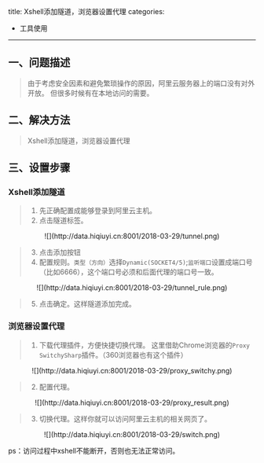 title: Xshell添加隧道，浏览器设置代理
categories:
- 工具使用
---
## 一、问题描述
> 由于考虑安全因素和避免繁琐操作的原因，阿里云服务器上的端口没有对外开放。
> 但很多时候有在本地访问的需要。

## 二、解决方法
> Xshell添加隧道，浏览器设置代理

## 三、设置步骤

### Xshell添加隧道

> 1. 先正确配置成能够登录到阿里云主机。
> 2. 点击隧道标签。
<div align=center>![](http://data.hiqiuyi.cn:8001/2018-03-29/tunnel.png)</div>

> 3. 点击添加按钮
> 4. 配置规则。`类型（方向）`选择`Dynamic(SOCKET4/5)`;`监听端口`设置成端口号（比如6666），这个端口号必须和后面代理的端口号一致。
<div align=center>![](http://data.hiqiuyi.cn:8001/2018-03-29/tunnel_rule.png)</div>

> 5. 点击确定。这样隧道添加完成。
    
### 浏览器设置代理

> 1. 下载代理插件，方便快捷切换代理。 这里借助Chrome浏览器的`Proxy SwitchySharp`插件。（360浏览器也有这个插件）
<div align=center>![](http://data.hiqiuyi.cn:8001/2018-03-29/proxy_switchy.png)</div>

> 2. 配置代理。
<div align=center>![](http://data.hiqiuyi.cn:8001/2018-03-29/proxy_result.png)</div>

> 3. 切换代理。这样你就可以访问阿里云主机的相关网页了。

<div align=center>![](http://data.hiqiuyi.cn:8001/2018-03-29/switch.png)</div>

ps：访问过程中xshell不能断开，否则也无法正常访问。





